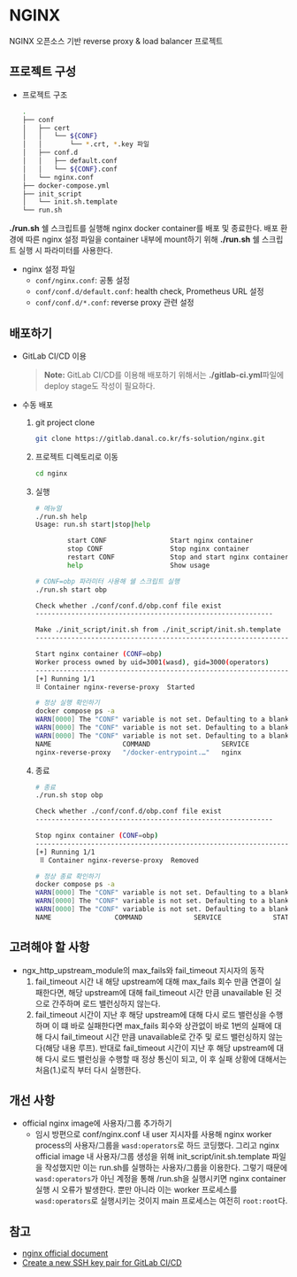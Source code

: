 # NGINX
NGINX 오픈소스 기반 reverse proxy & load balancer 프로젝트

## 프로젝트 구성
- 프로젝트 구조

    ``` bash
    .
    ├── conf
    │   ├── cert
    │   │   └── ${CONF}
    │   │       └── *.crt, *.key 파일
    │   ├── conf.d
    │   │   ├── default.conf
    │   │   └── ${CONF}.conf
    │   └── nginx.conf
    ├── docker-compose.yml
    ├── init_script
    │   └── init.sh.template
    └── run.sh
    ```
**./run.sh** 쉘 스크립트를 실행해 nginx docker container를 배포 및 종료한다. 배포 환경에 따른 nginx 설정 파일을 container 내부에 mount하기 위해 **./run.sh** 쉘 스크립트 실행 시 파라미터를 사용한다.

- nginx 설정 파일
    - `conf/nginx.conf`: 공통 설정
    - `conf/conf.d/default.conf`: health check, Prometheus URL 설정
    - `conf/conf.d/*.conf`: reverse proxy 관련 설정
## 배포하기
- GitLab CI/CD 이용
    >**Note:** GitLab CI/CD를 이용해 배포하기 위해서는 **./gitlab-ci.yml**파일에 deploy stage도 작성이 필요하다.

- 수동 배포
    1. git project clone

        ``` bash
        git clone https://gitlab.danal.co.kr/fs-solution/nginx.git
        ```
    2. 프로젝트 디렉토리로 이동
        ``` bash
        cd nginx
        ```
    3. 실행
        ``` bash
        # 메뉴얼
        ./run.sh help
        Usage: run.sh start|stop|help

                start CONF                Start nginx container
                stop CONF                 Stop nginx container
                restart CONF              Stop and start nginx container
                help                      Show usage

        # CONF=obp 파라미터 사용해 쉘 스크립트 실행
        ./run.sh start obp

        Check whether ./conf/conf.d/obp.conf file exist
        ------------------------------------------------------------

        Make ./init_script/init.sh from ./init_script/init.sh.template
        ----------------------------------------------------------------

        Start nginx container (CONF=obp)
        Worker process owned by uid=3001(wasd), gid=3000(operators)
        ----------------------------------------------------------------
        [+] Running 1/1
        ⠿ Container nginx-reverse-proxy  Started 

        # 정상 실행 확인하기
        docker compose ps -a
        WARN[0000] The "CONF" variable is not set. Defaulting to a blank string. 
        WARN[0000] The "CONF" variable is not set. Defaulting to a blank string. 
        WARN[0000] The "CONF" variable is not set. Defaulting to a blank string. 
        NAME                  COMMAND                  SERVICE             STATUS              PORTS
        nginx-reverse-proxy   "/docker-entrypoint.…"   nginx               running (healthy)
        ```
    4. 종료
        ``` bash
        # 종료
        ./run.sh stop obp
        
        Check whether ./conf/conf.d/obp.conf file exist
        ------------------------------------------------------------
        
        Stop nginx container (CONF=obp)
        ----------------------------------------------------------------
        [+] Running 1/1
         ⠿ Container nginx-reverse-proxy  Removed

        # 정상 종료 확인하기
        docker compose ps -a
        WARN[0000] The "CONF" variable is not set. Defaulting to a blank string. 
        WARN[0000] The "CONF" variable is not set. Defaulting to a blank string. 
        WARN[0000] The "CONF" variable is not set. Defaulting to a blank string. 
        NAME                COMMAND             SERVICE             STATUS              PORTS
        ```

## 고려해야 할 사항
- ngx_http_upstream_module의 max_fails와 fail_timeout 지시자의 동작
    1. fail_timeout 시간 내 해당 upstream에 대해 max_fails 회수 만큼 연결이 실패한다면, 해당 upstream에 대해 fail_timeout 시간 만큼 unavailable 된 것으로 간주하며 로드 밸런싱하지 않는다.
    2. fail_timeout 시간이 지난 후 해당 upstream에 대해 다시 로드 밸런싱을 수행하며 이 떄 바로 실패한다면 max_fails 회수와 상관없이 바로 1번의 실패에 대해 다시 fail_timeout 시간 만큼 unavailable로 간주 및 로드 밸런싱하지 않는다(해당 내용 루프). 반대로 fail_timeout 시간이 지난 후 해당 upstream에 대해 다시 로드 밸런싱을 수행할 때 정상 통신이 되고, 이 후 실패 상황에 대해서는 처음(1.)로직 부터 다시 실행한다.

## 개선 사항
- official nginx image에 사용자/그룹 추가하기
    - 임시 방편으로 conf/nginx.conf 내 user 지시자를 사용해 nginx worker process의 사용자/그룹을 `wasd:operators`로 하드 코딩했다. 그리고 nginx official image 내 사용자/그룹 생성을 위해 init_script/init.sh.template 파일을 작성했지만 이는 run.sh를 실행하는 사용자/그룹을 이용한다. 그렇기 때문에 `wasd:operators`가 아닌 계정을 통해 /run.sh을 실행시키면 nginx container 실행 시 오류가 발생한다. 뿐만 아니라 이는 worker 프로세스를 `wasd:operators`로 실행시키는 것이지 main 프로세스는 여전히 `root:root`다.


## 참고
- [nginx official document](https://docs.nginx.com)
- [Create a new SSH key pair for GitLab CI/CD](https://gitlab.danal.co.kr/fs-solution/gitlab-ci-cd-example/wikis/Create-a-new-SSH-key-pair)